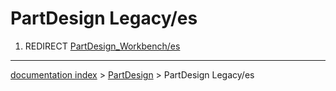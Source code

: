 # PartDesign Legacy/es
1.  REDIRECT [PartDesign\_Workbench/es](PartDesign_Workbench/es.md)

---
[documentation index](../README.md) > [PartDesign](PartDesign_Workbench.md) > PartDesign Legacy/es
